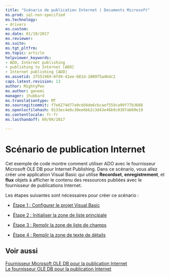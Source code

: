 ```yaml
---
title: "Scénario de publication Internet | Documents Microsoft"
ms.prod: sql-non-specified
ms.technology:
- drivers
ms.custom: 
ms.date: 01/19/2017
ms.reviewer: 
ms.suite: 
ms.tgt_pltfrm: 
ms.topic: article
helpviewer_keywords:
- ADO, Internet publishing
- publishing to Internet [ADO]
- Internet publishing [ADO]
ms.assetid: 2f551969-0fd9-41ee-b81d-100975a4bdc2
caps.latest.revision: 13
author: MightyPen
ms.author: genemi
manager: jhubbard
ms.translationtype: MT
ms.sourcegitcommit: f7e6274d77a9cdd4de6cbcaef559ca99f77b3608
ms.openlocfilehash: 0133ec4e0c30ee6bb2c3d43e46b9c0307a689e19
ms.contentlocale: fr-fr
ms.lasthandoff: 09/09/2017

---
```

# <a name="internet-publishing-scenario"></a>Scénario de publication Internet
Cet exemple de code montre comment utiliser ADO avec le fournisseur Microsoft OLE DB pour Internet Publishing. Dans ce scénario, vous allez créer une application Visual Basic qui utilise **Recordset**, **enregistrement**, et **flux** objets à afficher le contenu des ressources publiées avec le fournisseur de publications Internet.  
  
 Les étapes suivantes sont nécessaires pour créer ce scénario :  
  
-   [Étape 1 : Configurer le projet Visual Basic](../../../ado/guide/data/step-1-set-up-the-visual-basic-project.md)  
  
-   [Étape 2 : Initialiser la zone de liste principale](../../../ado/guide/data/step-2-initialize-the-main-list-box.md)  
  
-   [Étape 3 : Remplir la zone de liste de champs](../../../ado/guide/data/step-3-populate-the-fields-list-box.md)  
  
-   [Étape 4 : Remplir la zone de texte de détails](../../../ado/guide/data/step-4-populate-the-details-text-box.md)  
  
## <a name="see-also"></a>Voir aussi  
 [Fournisseur Microsoft OLE DB pour la publication Internet](../../../ado/guide/appendixes/microsoft-ole-db-provider-for-internet-publishing.md)   
 [Le fournisseur OLE DB pour la publication Internet](../../../ado/guide/data/the-ole-db-provider-for-internet-publishing.md)
